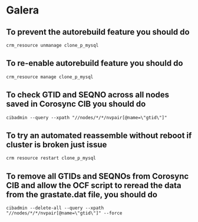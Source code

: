# Galera

## To prevent the autorebuild feature you should do

    crm_resource unmanage clone_p_mysql

## To re-enable autorebuild feature you should do

    crm_resource manage clone_p_mysql

## To check GTID and SEQNO across all nodes saved in Corosync CIB you should do

    cibadmin --query --xpath "//nodes/*/*/nvpair[@name=\"gtid\"]"

## To try an automated reassemble without reboot if cluster is broken just issue

    crm resource restart clone_p_mysql

## To remove all GTIDs and SEQNOs from Corosync CIB and allow the OCF script to reread the data from the grastate.dat file, you should do

    cibadmin --delete-all --query --xpath "//nodes/*/*/nvpair[@name=\"gtid\"]" --force

